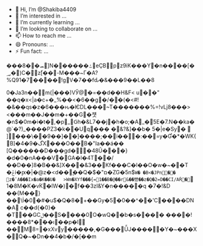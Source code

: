 - 👋 Hi, I’m @Shakiba4409
- 👀 I’m interested in ...
- 🌱 I’m currently learning ...
- 💞️ I’m looking to collaborate on ...
- 📫 How to reach me ...
- 😄 Pronouns: ...
- ⚡ Fun fact: ...

<!---
Shakiba4409/Shakiba4409 is a ✨ special ✨ repository because its `README.md` (this file) appears on your GitHub profile.
You can click the Preview link to take a look at your changes.
--->���8��ܚ]N������ߑeÇB׏pz9iK���Y�n����[�؃�)C�zٗ[��-M���~Γ�A?%Q91�7����!gV�7��fԃ�&���9��L��8
0�Ja3n��m{|���)VӲ@�=��d��H&F<
u��"	��q�x<|a�c+�_%��<�6��gٌ�/��(�<#!�&��qs�z�6���ԋ�ѤDL���~T�������%=!νǈ8���><���m��J��m�+��G�첏�n$�0m�i�t�,�p_Ԍh�&L7��j�h�o;�A_�5E�7.N��ka�@`�?)_����PZ3�k��Uq��� �&?&]��b�	5�|e�Sy�  ]���\��9��]��]����;��i���:��=y�Ɠ�*�WK{B]�4�گ�9X���O��B�"Ia��á��
[Q������D���gd��48Ǔ���}�d�0�nA���V�GA�l�4T��/��D��]8�B��&]X���&3��Kf���C�l��O�w�~��T �ݞi�ԗ�|�@z�<d��̨��Q�$�"ם�ZG�5n$`W� �B<�JPn�񅾟� z�ʹA���Ix�a�K��U�	>Wm�XYf���{=1��B�@��r&��뺬��z�Q�2=D��CI/AŔ�`
1�8M�K�vۡK�lW�)�f��3zI&Y�n�����q
�7�!&D	��{M��}��\İ�0\�#�u$�Q�8�+��Gy�5�0��^��'C����DN�A	c��d{�0}� �T��GCݪ��S����0O�wQ��b�s����
����!����ו��ܰ�*8��p�l	��M8=�xXvy�����,�G���ǙJ�����Y�~���X�Q�~�Dn��4�b�/�[��m
